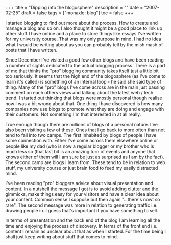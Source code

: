 +++
title = "Dipping into the blogosphere"
description = ""
date = "2007-02-25"
draft = false
tags = ["monaxle: blog"]
toc = false
+++

I started blogging to find out more about the process. How to create and manage a blog and so on. I also thought it might be a good place to link up other stuff I have online and a place to store things like essays I've written for my university course. That was my only purpose in mind. I had no idea what I would be writing about as you can probably tell by the mish mash of posts that I have written.

Since December I've visited a good few other blogs and have been reading a number of sights dedicated to the actual blogging process. There is a part of me that thinks the "pro" blogging community takes itself just a little bit too seriously. It seems that the high end of the blogosphere (as I've come to learn it's called) is something of an internal loop - he said she said type of thing. Many of the "pro" blogs I've come across are in the main just passing comment on each others views and talking about the latest web / tech trend. I started out thinking that blogs were mostly personal though realise now I was a bit wrong about that. One thing I have discovered is how many companies now use blogs to promote what they are doing and engage with their customers. Not something I'm that interested in at all really.

True enough though there are millions of blogs of a personal nature. I've also been visiting a few of these. Ones that I go back to more often than not tend to fall into two camps. The first inhabited by blogs of people I have some connection with. Either I've come across them elsewhere online or people like my dad (who is now a regular blogger or my brother who is much less so (that last bit is an amazing turn of events and anyone that knows either of them will I am sure be just as surprised as I am by the fact). The second camp are blogs I learn from. These tend to be in relation to web stuff, my university course or just brain food to feed my easily distracted mind.

I've been reading "pro" bloggers advice about visual presentation and content. In a nutshell the message I got is to avoid adding clutter and the gimmicks, make things easy for your visitors and have a clear idea about your content. Common sense I suppose but then again "...there's nowt so rare". The second message was more in relation to generating traffic i.e. drawing people in. I guess that's important if you have something to sell. 

In terms of presentation and the back end of the blog I am learning all the time and enjoying the process of discovery. In terms of the front end i.e. content I remain as unclear about that as when I started. For the time being I shall just keep writing about stuff that comes to mind.
